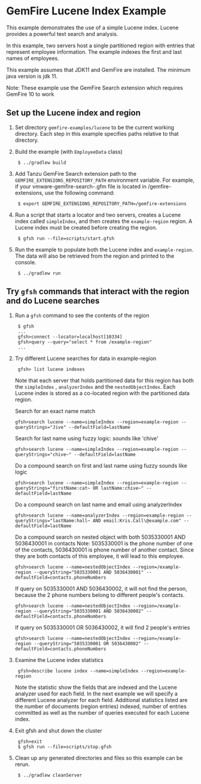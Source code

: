 <!--
  ~ Copyright (c) VMware, Inc. 2023. All rights reserved.
  ~ SPDX-License-Identifier: Apache-2.0
  -->
<!--
Licensed to the Apache Software Foundation (ASF) under one or more
contributor license agreements.  See the NOTICE file distributed with
this work for additional information regarding copyright ownership.
The ASF licenses this file to You under the Apache License, Version 2.0
(the "License"); you may not use this file except in compliance with
the License.  You may obtain a copy of the License at

     http://www.apache.org/licenses/LICENSE-2.0

Unless required by applicable law or agreed to in writing, software
distributed under the License is distributed on an "AS IS" BASIS,
WITHOUT WARRANTIES OR CONDITIONS OF ANY KIND, either express or implied.
See the License for the specific language governing permissions and
limitations under the License.
-->

# GemFire Lucene Index Example

This example demonstrates the use of a simple Lucene index. Lucene provides
a powerful text search and analysis. 

In this example, two servers host a single partitioned region with entries
that represent employee information. The example indexes the first and last
names of employees.

This example assumes that JDK11 and GemFire are installed.
The minimum java version is jdk 11.

Note: These example use the GemFire Search extension which requires GemFire 10 to work

## Set up the Lucene index and region
1. Set directory ```gemfire-examples/lucene``` to be the
current working directory.
Each step in this example specifies paths relative to that directory.

2. Build the example (with `EmployeeData` class)

        $ ../gradlew build

3. Add Tanzu GemFire Search extension path to the `GEMFIRE_EXTENSIONS_REPOSITORY_PATH` environment 
variable. For example, if your vmware-gemfire-search-<version>.gfm file is located in 
/gemfire-extensions, use the following command:

        $ export GEMFIRE_EXTENSIONS_REPOSITORY_PATH=/gemfire-extensions

4. Run a script that starts a locator and two servers, creates a Lucene index
called ```simpleIndex```, and then creates the ```example-region``` region.
A Lucene index must be created before creating the region.

        $ gfsh run --file=scripts/start.gfsh

5. Run the example to populate both the Lucene index and `example-region`. The data
will also be retrieved from the region and printed to the console.

        $ ../gradlew run

## Try ```gfsh``` commands that interact with the region and do Lucene searches
1. Run a `gfsh` command to see the contents of the region

        $ gfsh
        ...
        gfsh>connect --locator=localhost[10334]
        gfsh>query --query="select * from /example-region"
        ...

2. Try different Lucene searches for data in example-region

        gfsh> list lucene indexes

    Note that each server that holds partitioned data for this region has both the ```simpleIndex``` , ```analyzerIndex``` and the ```nestedObjectIndex```. Each Lucene index is stored as a co-located region with the partitioned data region.

    Search for an exact name match 
    ```
    gfsh>search lucene --name=simpleIndex --region=example-region --queryStrings="Jive" --defaultField=lastName
    ```

    Search for last name using fuzzy logic: sounds like 'chive'
    ```
    gfsh>search lucene --name=simpleIndex --region=example-region --queryStrings="chive~" --defaultField=lastName
    ```

    Do a compound search on first and last name using fuzzy sounds like logic
    ```
    gfsh>search lucene --name=simpleIndex --region=example-region --queryStrings="firstName:cat~ OR lastName:chive~" --defaultField=lastName
    ```
    
    Do a compound search on last name and email using analyzerIndex
    ```
    gfsh>search lucene --name=analyzerIndex --region=example-region --queryStrings="lastName:hall~ AND email:Kris.Call\@example.com" --defaultField=lastName
    ```

    Do a compound search on nested object with both 5035330001 AND 5036430001 in contacts
    Note: 5035330001 is the phone number of one of the contacts, 5036430001 is phone number of another contact. Since they are both contacts of this employee, it will lead to this employee.
    ```
    gfsh>search lucene --name=nestedObjectIndex --region=/example-region --queryString="5035330001 AND 5036430001" --defaultField=contacts.phoneNumbers
    ```

    If query on 5035330001 AND 5036430002, it will not find the person, because the 2 phone numbers belong to different people's contacts.
    ``` 
    gfsh>search lucene --name=nestedObjectIndex --region=/example-region --queryString="5035330001 AND 5036430002" --defaultField=contacts.phoneNumbers
    ```

    If query on 5035330001 OR 5036430002, it will find 2 people's entries
    ``` 
    gfsh>search lucene --name=nestedObjectIndex --region=/example-region --queryString="5035330001 OR 5036430002" --defaultField=contacts.phoneNumbers
    ```

3. Examine the Lucene index statistics

        gfsh>describe lucene index --name=simpleIndex --region=example-region

    Note the statistic show the fields that are indexed and the Lucene analyzer used for each field. In the next example we will specify a different Lucene analyzer for each field. Additional statistics listed are the number of documents (region entries) indexed, number of entries committed as well as the number of queries executed for each Lucene index.

4. Exit gfsh and shut down the cluster

        gfsh>exit
        $ gfsh run --file=scripts/stop.gfsh

5. Clean up any generated directories and files so this example can be rerun.
    
        $ ../gradlew cleanServer

